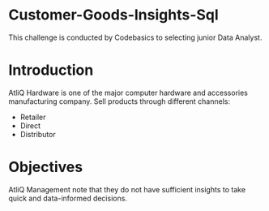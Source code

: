 # Customer-Goods-Insights-Sql
 This challenge is conducted by Codebasics to selecting junior Data Analyst.

# Introduction

 AtliQ Hardware is one of the major computer hardware and accessories manufacturing company.
  Sell products through different channels:
  - Retailer
  - Direct
  - Distributor

# Objectives

  AtliQ Management note that they do not have sufficient insights
to take quick and data-informed decisions.


  

